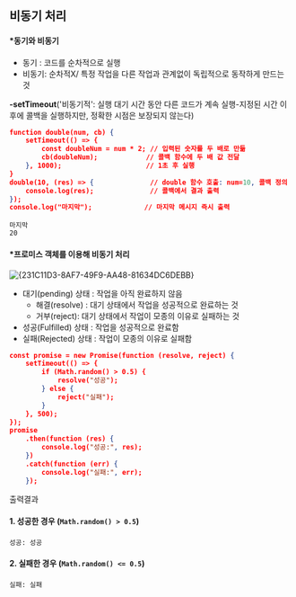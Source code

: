 ## 비동기 처리

#### *동기와 비동기

- 동기 : 코드를 순차적으로 실행
- 비동기: 순차적X/ 특정 작업을 다른 작업과 관계없이 독립적으로 동작하게 만드는 것

**-setTimeout**('비동기적': 실행 대기 시간 동안 다른 코드가 계속 실행-지정된 시간 이후에 콜백을 실행하지만, 정확한 시점은 보장되지 않는다)

```json
function double(num, cb) {
    setTimeout(() => {
        const doubleNum = num * 2; // 입력된 숫자를 두 배로 만듦
        cb(doubleNum);            // 콜백 함수에 두 배 값 전달
    }, 1000);                     // 1초 후 실행
}
double(10, (res) => {              // double 함수 호출: num=10, 콜백 정의
    console.log(res);              // 콜백에서 결과 출력
});
console.log("마지막");             // 마지막 메시지 즉시 출력
```

```
마지막
20
```



#### *프로미스 객체를 이용해 비동기 처리

![{231C11D3-8AF7-49F9-AA48-81634DC6DEBB}](C:\Users\user\AppData\Local\Packages\MicrosoftWindows.Client.CBS_cw5n1h2txyewy\TempState\ScreenClip\{231C11D3-8AF7-49F9-AA48-81634DC6DEBB}.png)



- 대기(pending) 상태 : 작업을 아직 완료하지 않음
  - 해결(resolve) : 대기 상태에서 작업을 성공적으로 완료하는 것
  - 거부(reject): 대기 상태에서 작업이 모종의 이유로 실패하는 것
- 성공(Fulfilled) 상태 : 작업을 성공적으로 완료함
- 실패(Rejected) 상태 : 작업이 모종의 이유로 실패함

```json
const promise = new Promise(function (resolve, reject) {
    setTimeout(() => {
        if (Math.random() > 0.5) {
            resolve("성공");
        } else {
            reject("실패");
        }
    }, 500);
});
promise
    .then(function (res) {
        console.log("성공:", res);
    })
    .catch(function (err) {
        console.log("실패:", err);
    });
```

출력결과 

#### 1. **성공한 경우 (`Math.random() > 0.5`)**

```
성공: 성공
```

#### 2. **실패한 경우 (`Math.random() <= 0.5`)**

```
실패: 실패
```

